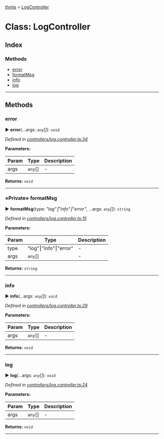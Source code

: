 [thints](../README.md) > [LogController](../classes/logcontroller.md)



# Class: LogController

## Index

### Methods

* [error](logcontroller.md#error)
* [formatMsg](logcontroller.md#formatmsg)
* [info](logcontroller.md#info)
* [log](logcontroller.md#log)



---

## Methods
<a id="error"></a>

###  error

► **error**(...args: *`any`[]*): `void`




*Defined in [controllers/log.controller.ts:34](https://github.com/digitalinfluencers/ThinTS/blob/5be9d62/src/controllers/log.controller.ts#L34)*



**Parameters:**

| Param | Type | Description |
| ------ | ------ | ------ |
| args | `any`[]   |  - |





**Returns:** `void`





___

<a id="formatmsg"></a>

### «Private» formatMsg

► **formatMsg**(type: *"log"⎮"info"⎮"error"*, ...args: *`any`[]*): `string`




*Defined in [controllers/log.controller.ts:15](https://github.com/digitalinfluencers/ThinTS/blob/5be9d62/src/controllers/log.controller.ts#L15)*



**Parameters:**

| Param | Type | Description |
| ------ | ------ | ------ |
| type | "log"⎮"info"⎮"error"   |  - |
| args | `any`[]   |  - |





**Returns:** `string`





___

<a id="info"></a>

###  info

► **info**(...args: *`any`[]*): `void`




*Defined in [controllers/log.controller.ts:29](https://github.com/digitalinfluencers/ThinTS/blob/5be9d62/src/controllers/log.controller.ts#L29)*



**Parameters:**

| Param | Type | Description |
| ------ | ------ | ------ |
| args | `any`[]   |  - |





**Returns:** `void`





___

<a id="log"></a>

###  log

► **log**(...args: *`any`[]*): `void`




*Defined in [controllers/log.controller.ts:24](https://github.com/digitalinfluencers/ThinTS/blob/5be9d62/src/controllers/log.controller.ts#L24)*



**Parameters:**

| Param | Type | Description |
| ------ | ------ | ------ |
| args | `any`[]   |  - |





**Returns:** `void`





___


